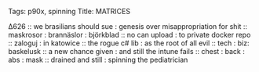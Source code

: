 Tags: p90x, spinning
Title: MATRICES  
  
∆626 :: we brasilians should sue : genesis over misappropriation for shit :: maskrosor : brannäslor : björkblad :: no can upload : to private docker repo :: zaloguj : in katowice :: the rogue c# lib : as the root of all evil :: tech : biz: baskelusk :: a new chance given : and still the intune fails :: chest : back : abs : mask :: drained and still : spinning the pediatrician  

